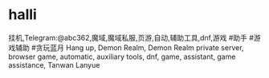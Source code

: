 # halli
挂机,Telegram:@abc362,魔域,魔域私服,页游,自动,辅助工具,dnf,游戏 #助手 #游戏辅助 #贪玩蓝月 Hang up, Demon Realm, Demon Realm private server, browser game, automatic, auxiliary tools, dnf, game, assistant, game assistance, Tanwan Lanyue
